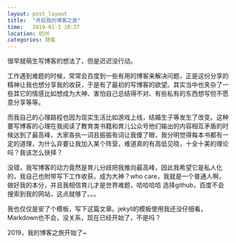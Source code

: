 ```yaml
---
layout: post_layout
title:  "开启我的博客之旅"
time:   2019-01-3 10:37
location: 杭州
categories: 随笔
---
```

很早就萌生写博客的想法了，但是迟迟没行动。

工作遇到难题的时候，常常会百度到一些有用的博客来解决问题，正是这份分享的精神让我也想分享我的收获，于是有了最初的写博客的欲望。其实当中也夹杂了一些其它的情感比如想成为大神、害怕自己总结得不对、有些私有的东西想写但不愿意分享等等。

而我自己的心理路程也因为现实生活比如游戏上线，结婚生子等发生了改变。这种要写博客的心理在我阅读了教育类书籍和育儿公众号他们输出的内容相互矛盾的时候达到了最高峰，大家各执一词且振振有词让我傻了眼，我分明觉得每本书都有一定的道理，为什么非要让我加入某个阵营，难道真的有高低见晓，十全十美的理论吗？我该怎么抉择？

没错，我写博客的动力竟然是育儿分歧把我推向最高峰，因此我希望它是私人化的，我自己也附带写下工作收获。成为大神？who care，我就是一个普通人啊，做好我的本分，并且我相信育儿才是世界难题，哈哈哈哈
选择github，百度不会搜索到我的网站，这点就够了。。。

我也仅仅是安了个模板，写下这篇文章。jekyll的模板使用我还没仔细看，Markdown也不会，没关系，现在已经开始了，不是吗？

2019，我的博客之旅开始了~